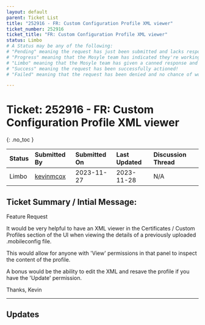 ```yaml
---
layout: default
parent: Ticket List
title: "252916 - FR: Custom Configuration Profile XML viewer"
ticket_number: 252916
ticket_title: "FR: Custom Configuration Profile XML viewer"
status: Limbo
# A Status may be any of the following:
# "Pending" meaning the request has just been submitted and lacks response.
# "Progress" meaning that the Mosyle team has indicated they're working on it.
# "Limbo" meaning that the Mosyle team has given a canned response and the request has been closed without much of a followup.
# "Success" meaning the request has been successfully actioned!
# "Failed" meaning that the request has been denied and no chance of working on it 😔

---
```


# Ticket: 252916 - FR: Custom Configuration Profile XML viewer
{: .no_toc }
  
| Status | Submitted By | Submitted On | Last Updated | Discussion Thread |
|:---|:---|:---|:---|:---|
| Limbo | [kevinmcox](https://github.com/kevinmcox) | 2023-11-27 | 2023-11-28 | N/A |

## Ticket Summary / Intial Message:

Feature Request

It would be very helpful to have an XML viewer in the Certificates / Custom Profiles section of the UI when viewing the details of a previously uploaded .mobileconfig file.

This would allow for anyone with 'View' permissions in that panel to inspect the content of the profile.

A bonus would be the ability to edit the XML and resave the profile if you have the 'Update' permission.

Thanks,
Kevin

---

## Updates

<!-- 
Please do descending order for recency, oldest -> most recent
Replace line breaks with <br><br> tags

Quick template:

### Date YYYY-MM-DD

|From: | Mosyle Support |
|:---|:---|
|| *Paragraph 1<br><br>Paragraph 2<br><br>Paragraph 3<br><br>.* |

-->
